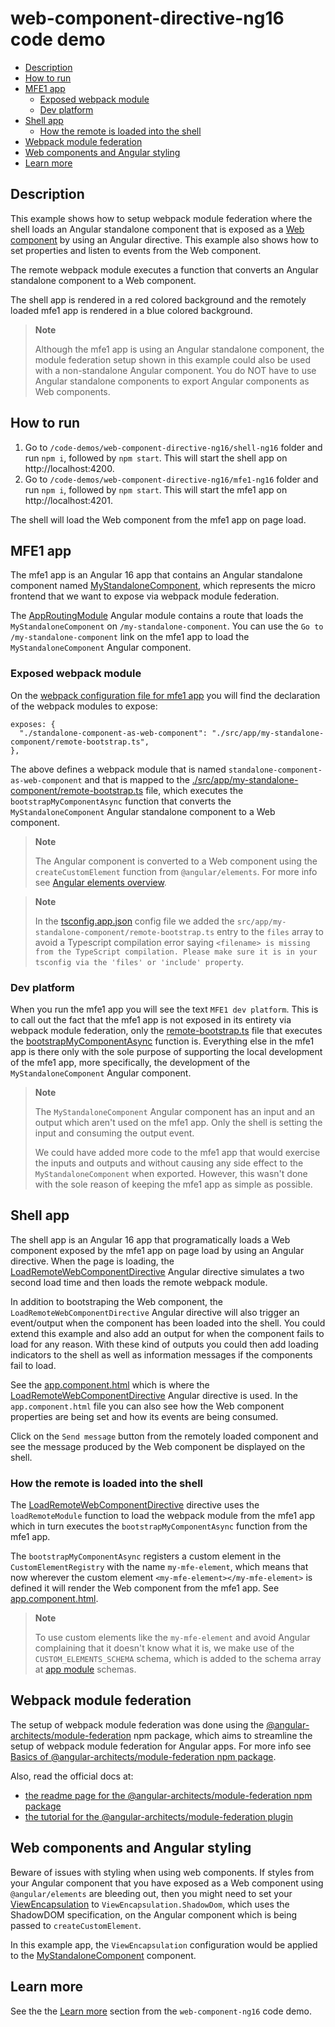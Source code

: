 # web-component-directive-ng16 code demo

- [Description](#description)
- [How to run](#how-to-run)
- [MFE1 app](#mfe1-app)
  - [Exposed webpack module](#exposed-webpack-module)
  - [Dev platform](#dev-platform)
- [Shell app](#shell-app)
  - [How the remote is loaded into the shell](#how-the-remote-is-loaded-into-the-shell)
- [Webpack module federation](#webpack-module-federation)
- [Web components and Angular styling](#web-components-and-angular-styling)
- [Learn more](#learn-more)

## Description

This example shows how to setup webpack module federation where the shell loads an Angular standalone component that is exposed as a [Web component](https://developer.mozilla.org/en-US/docs/Web/API/Web_components) by using an Angular directive. This example also shows how to set properties and listen to events from the Web component.

The remote webpack module executes a function that converts an Angular standalone component to a Web component.

The shell app is rendered in a red colored background and the remotely loaded mfe1 app is rendered in a blue colored background.

> **Note**
>
> Although the mfe1 app is using an Angular standalone component, the module federation setup shown in this example could also be used with a non-standalone Angular component. You do NOT have to use Angular standalone components to export Angular components as Web components.
>

## How to run

1) Go to `/code-demos/web-component-directive-ng16/shell-ng16` folder and run `npm i`, followed by `npm start`. This will start the shell app on http://localhost:4200.
2) Go to `/code-demos/web-component-directive-ng16/mfe1-ng16` folder and run `npm i`, followed by `npm start`. This will start the mfe1 app on http://localhost:4201.

The shell will load the Web component from the mfe1 app on page load.

## MFE1 app

The mfe1 app is an Angular 16 app that contains an Angular standalone component named [MyStandaloneComponent](/code-demos/web-component-directive-ng16/mfe1-ng16/src/app/my-standalone-component/my-standalone-component.component.ts), which represents the micro frontend that we want to expose via webpack module federation.

The [AppRoutingModule](/code-demos/web-component-directive-ng16/mfe1-ng16/src/app/app-routing.module.ts) Angular module contains a route that loads the `MyStandaloneComponent` on `/my-standalone-component`. You can use the `Go to /my-standalone-component` link on the mfe1 app to load the `MyStandaloneComponent` Angular component.

### Exposed webpack module

On the [webpack configuration file for mfe1 app](./mfe1-ng16/webpack.config.js) you will find the declaration of the webpack modules to expose:

```
exposes: {
  "./standalone-component-as-web-component": "./src/app/my-standalone-component/remote-bootstrap.ts",
},
```

The above defines a webpack module that is named `standalone-component-as-web-component` and that is mapped to the [./src/app/my-standalone-component/remote-bootstrap.ts](/code-demos/web-component-directive-ng16/mfe1-ng16/src/app/my-standalone-component/remote-bootstrap.ts) file, which executes the `bootstrapMyComponentAsync` function that converts the `MyStandaloneComponent` Angular standalone component to a Web component. 

> **Note**
>
> The Angular component is converted to a Web component using the `createCustomElement` function from `@angular/elements`. For more info see [Angular elements overview](https://angular.io/guide/elements).
>

> **Note**
>
> In the [tsconfig.app.json](../web-component-directive-ng16/mfe1-ng16/tsconfig.app.json) config file we added the `src/app/my-standalone-component/remote-bootstrap.ts` entry to the `files` array to avoid a Typescript compilation error saying `<filename> is missing from the TypeScript compilation. Please make sure it is in your tsconfig via the 'files' or 'include' property`.
>

### Dev platform

When you run the mfe1 app you will see the text `MFE1 dev platform`. This is to call out the fact that the mfe1 app is not exposed in its entirety via webpack module federation, only the [remote-bootstrap.ts](/code-demos/web-component-directive-ng16/mfe1-ng16/src/app/my-standalone-component/remote-bootstrap.ts) file that executes the [bootstrapMyComponentAsync](/code-demos/web-component-directive-ng16/mfe1-ng16/src/app/my-standalone-component/my-standalone-component-bootstrap.ts) function is. Everything else in the mfe1 app is there only with the sole purpose of supporting the local development of the mfe1 app, more specifically, the development of the `MyStandaloneComponent` Angular component.

> **Note**
>
> The `MyStandaloneComponent` Angular component has an input and an output which aren't used on the mfe1 app. Only the shell is setting the input and consuming the output event.
>
> We could have added more code to the mfe1 app that would exercise the inputs and outputs and without causing any side effect to the `MyStandaloneComponent` when exported. However, this wasn't done with the sole reason of keeping the mfe1 app as simple as possible.
>

## Shell app

The shell app is an Angular 16 app that programatically loads a Web component exposed by the mfe1 app on page load by using an Angular directive. When the page is loading, the [LoadRemoteWebComponentDirective](/code-demos/component-directive-ng16/shell-ng16/src/app/load-remote-component.directive.ts) Angular directive simulates a two second load time and then loads the remote webpack module.

In addition to bootstraping the Web component, the `LoadRemoteWebComponentDirective` Angular directive will also trigger an event/output when the component has been loaded into the shell. You could extend this example and also add an output for when the component fails to load for any reason. With these kind of outputs you could then add loading indicators to the shell as well as information messages if the components fail to load.

See the [app.component.html](/code-demos/web-component-directive-ng16/shell-ng16/src/app/app.component.html) which is where the [LoadRemoteWebComponentDirective](/code-demos/web-component-directive-ng16/shell-ng16/src/app/load-remote-web-component.directive.ts) Angular directive is used. In the `app.component.html` file you can also see how the Web component properties are being set and how its events are being consumed.

Click on the `Send message` button from the remotely loaded component and see the message produced by the Web component be displayed on the shell.

### How the remote is loaded into the shell

The [LoadRemoteWebComponentDirective](/code-demos/web-component-directive-ng16/shell-ng16/src/app/load-remote-web-component.directive.ts) directive uses the `loadRemoteModule` function to load the webpack module from the mfe1 app which in turn executes the `bootstrapMyComponentAsync` function from the mfe1 app. 

The `bootstrapMyComponentAsync` registers a custom element in the `CustomElementRegistry` with the name `my-mfe-element`, which means that now wherever the custom element `<my-mfe-element></my-mfe-element>` is defined it will render the Web component from the mfe1 app. See [app.component.html](/code-demos/web-component-directive-ng16/shell-ng16/src/app/app.component.html).

> **Note**
>
> To use custom elements like the `my-mfe-element` and avoid Angular complaining that it doesn't know what it is, we make use of the `CUSTOM_ELEMENTS_SCHEMA` schema, which is added to the schema array at [app module](../web-component-directive-ng16/shell-ng16/src/app/app.module.ts) schemas.
>

## Webpack module federation

The setup of webpack module federation was done using the [@angular-architects/module-federation](https://www.npmjs.com/package/@angular-architects/module-federation) npm package, which aims to streamline the setup of webpack module federation for Angular apps. For more info see [Basics of @angular-architects/module-federation npm package](/docs/basics-angular-architects.md).

Also, read the official docs at:
- [the readme page for the @angular-architects/module-federation npm package](https://www.npmjs.com/package/@angular-architects/module-federation?activeTab=readme)
- [the tutorial for the @angular-architects/module-federation plugin](https://github.com/angular-architects/module-federation-plugin/blob/main/libs/mf/tutorial/tutorial.md)

## Web components and Angular styling

Beware of issues with styling when using web components. If styles from your Angular component that you have exposed as a Web component using `@angular/elements` are bleeding out, then you might need to set your [ViewEncapsulation](https://angular.io/api/core/ViewEncapsulation) to `ViewEncapsulation.ShadowDom`, which uses the ShadowDOM specification, on the Angular component which is being passed to `createCustomElement`. 

In this example app, the `ViewEncapsulation` configuration would be applied to the [MyStandaloneComponent](/code-demos/web-component-directive-ng16/mfe1-ng16/src/app/my-standalone-component/my-standalone-component.component.ts) component.

## Learn more

See the the [Learn more](/code-demos/web-component-ng16/README.md#learn-more) section from the `web-component-ng16` code demo.